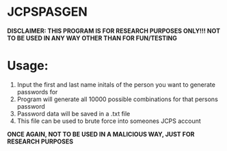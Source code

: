 # JCPSPASGEN

**DISCLAIMER: THIS PROGRAM IS FOR RESEARCH PURPOSES ONLY!!! NOT TO BE USED IN ANY WAY OTHER THAN FOR FUN/TESTING**

# Usage:

1. Input the first and last name initals of the person you want to generate passwords for   
2. Program will generate all 10000 possible combinations for that persons password
3. Password data will be saved in a .txt file
4. This file can be used to brute force into someones JCPS account


**ONCE AGAIN, NOT TO BE USED IN A MALICIOUS WAY, JUST FOR RESEARCH PURPOSES** 


